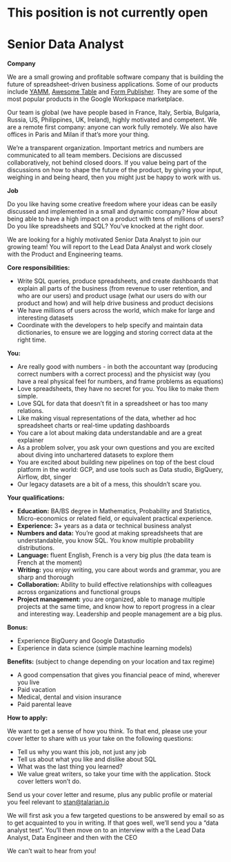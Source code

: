 # This position is not currently open


# Senior Data Analyst

**Company**

We are a small growing and profitable software company that is building the future of spreadsheet-driven business applications. Some of our products include [YAMM](https://yamm.com/), [Awesome Table](https://awesome-table.com/) and [Form Publisher](https://form-publisher.com). They are some of the most popular products in the Google Workspace marketplace.

Our team is global (we have people based in France, Italy, Serbia, Bulgaria, Russia, US, Philippines, UK, Ireland), highly motivated and competent. We are a remote first company: anyone can work fully remotely. We also have offices in Paris and Milan if that’s more your thing.

We’re a transparent organization. Important metrics and numbers are communicated to all team members. Decisions are discussed collaboratively, not behind closed doors. If you value being part of the discussions on how to shape the future of the product, by giving your input, weighing in and being heard, then you might just be happy to work with us.

**Job**

Do you like having some creative freedom where your ideas can be easily discussed and implemented in a small and dynamic company? How about being able to have a high impact on a product with tens of millions of users? Do you like spreadsheets and SQL? You’ve knocked at the right door.

We are looking for a highly motivated Senior Data Analyst to join our growing team! You will report to the Lead Data Analyst and work closely with the Product and Engineering teams.

**Core responsibilities:**



*   Write SQL queries, produce spreadsheets, and create dashboards that explain all parts of the business (from revenue to user retention, and who are our users) and product usage (what our users do with our product and how) and will help drive business and product decisions
*   We have millions of users across the world, which make for large and interesting datasets
*   Coordinate with the developers to help specify and maintain data dictionaries, to ensure we are logging and storing correct data at the right time. 

**You:**



*   Are really good with numbers - in both the accountant way (producing correct numbers with a correct process) and the physicist way (you have a real physical feel for numbers, and frame problems as equations)
*   Love spreadsheets, they have no secret for you. You like to make them simple.
*   Love SQL for data that doesn’t fit in a spreadsheet or has too many relations.
*   Like making visual representations of the data, whether ad hoc spreadsheet charts or real-time updating dashboards
*   You care a lot about making data understandable and are a great explainer
*   As a problem solver, you ask your own questions and you are excited about diving into unchartered datasets to explore them
*   You are excited about building new pipelines on top of the best cloud platform in the world: GCP, and use tools such as Data studio, BigQuery, Airflow, dbt, singer
*   Our legacy datasets are a bit of a mess, this shouldn’t scare you.

**Your qualifications:**
*   **Education:** BA/BS degree in Mathematics, Probability and Statistics, Micro-economics or related field, or equivalent practical experience.
*   **Experience:** 3+ years as a data or technical business analyst
*   **Numbers and data:** You’re good at making spreadsheets that are understandable, you know SQL. You know multiple probability distributions.
*   **Language:** fluent English, French is a very big plus (the data team is French at the moment)
*   **Writing:** you enjoy writing, you care about words and grammar, you are sharp and thorough
*   **Collaboration:** Ability to build effective relationships with colleagues across organizations and functional groups
*   **Project management:** you are organized, able to manage multiple projects at the same time, and know how to report progress in a clear and interesting way. Leadership and people management are a big plus.

**Bonus:**
*   Experience BigQuery and Google Datastudio
*   Experience in data science (simple machine learning models)

**Benefits:** (subject to change depending on your location and tax regime)
*   A good compensation that gives you financial peace of mind, wherever you live
*   Paid vacation
*   Medical, dental and vision insurance
*   Paid parental leave

**How to apply:**

We want to get a sense of how you think. To that end, please use your cover letter to share with us your take on the following questions:



*   Tell us why you want this job, not just any job
*   Tell us about what you like and dislike about SQL
*   What was the last thing you learned?
*   We value great writers, so take your time with the application. Stock cover letters won’t do.

Send us your cover letter and resume, plus any public profile or material you feel relevant to [stan@talarian.io](mailto:stan@talarian.io)

We will first ask you a few targeted questions to be answered by email so as to get acquainted to you in writing. If that goes well, we’ll send you a “data analyst test”. You’ll then move on to an interview with a the Lead Data Analyst, Data Engineer and then with the CEO

We can’t wait to hear from you!
